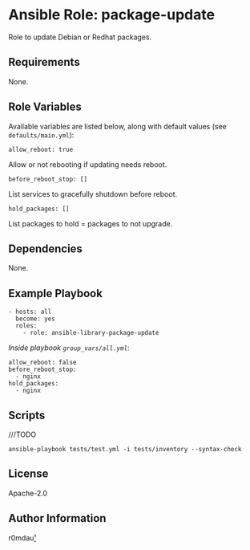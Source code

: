 Ansible Role: package-update
=========

Role to update Debian or Redhat packages.

Requirements
------------

None.

Role Variables
--------------

Available variables are listed below, along with default values (see `defaults/main.yml`):

    allow_reboot: true

Allow or not rebooting if updating needs reboot.

    before_reboot_stop: []

List services to gracefully shutdown before reboot.

    hold_packages: []

List packages to hold = packages to not upgrade.

Dependencies
------------

None.

Example Playbook
----------------

    - hosts: all
      become: yes
      roles:
        - role: ansible-library-package-update

*Inside playbook `group_vars/all.yml`*:

    allow_reboot: false
    before_reboot_stop:
      - nginx
    hold_packages:
      - nginx

Scripts
-------
///TODO
```
ansible-playbook tests/test.yml -i tests/inventory --syntax-check
```

License
-------

Apache-2.0

Author Information
------------------

r0mdau[¹](https://github.com/r0mdau)
